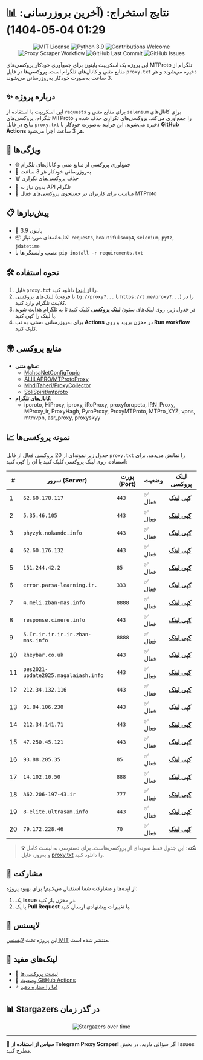 # 📊 نتایج استخراج: (آخرین بروزرسانی: 01:29 04-05-1404)

<p align="center">
  <img src="https://img.shields.io/badge/license-MIT-blue.svg" alt="MIT License" />
  <img src="https://img.shields.io/badge/python-3.9-blue" alt="Python 3.9" />
  <img src="https://img.shields.io/badge/contributions-welcome-brightgreen.svg?style=flat" alt="Contributions Welcome" />
  <img src="https://github.com/Poriya58p/telegram-proxy-scraper/actions/workflows/scraper.yml/badge.svg" alt="Proxy Scraper Workflow" />
  <img src="https://img.shields.io/github/last-commit/Argh94/telegram-proxy-scraper" alt="GitHub Last Commit" />
  <img src="https://img.shields.io/github/issues/Argh94/telegram-proxy-scraper" alt="GitHub Issues" />
</p>

این پروژه یک اسکریپت پایتون برای جمع‌آوری خودکار پروکسی‌های MTProto تلگرام از منابع متنی و کانال‌های تلگرام است. پروکسی‌ها در فایل `proxy.txt` ذخیره می‌شوند و هر 3 ساعت به‌صورت خودکار به‌روزرسانی می‌شوند.

## ✨ درباره پروژه

این اسکریپت با استفاده از `requests` برای منابع متنی و `selenium` برای کانال‌های تلگرام، پروکسی‌های MTProto را جمع‌آوری می‌کند. پروکسی‌های تکراری حذف شده و نتایج در فایل `proxy.txt` ذخیره می‌شوند. این فرآیند به‌صورت خودکار با **GitHub Actions** هر 3 ساعت اجرا می‌شود.

## 🚀 ویژگی‌ها
- 🌐 جمع‌آوری پروکسی از منابع متنی و کانال‌های تلگرام
- 🔄 به‌روزرسانی خودکار هر 3 ساعت
- 🗑 حذف پروکسی‌های تکراری
- 🔑 بدون نیاز به API تلگرام
- 📱 مناسب برای کاربران در جستجوی پروکسی‌های فعال MTProto

## 📋 پیش‌نیازها
- 🐍 پایتون 3.9
- 📦 کتابخانه‌های مورد نیاز: `requests`, `beautifulsoup4`, `selenium`, `pytz`, `jdatetime`
- نصب وابستگی‌ها با: `pip install -r requirements.txt`

## 🛠 نحوه استفاده
1. فایل `proxy.txt` را از [اینجا](proxy.txt) دانلود کنید.
2. لینک‌های پروکسی (با فرمت `tg://proxy?...` یا `https://t.me/proxy?...`) را در کلاینت تلگرام وارد کنید.
3. در جدول زیر، روی لینک‌های ستون **لینک پروکسی** کلیک کنید تا به تلگرام هدایت شوید یا لینک را کپی کنید.
4. برای به‌روزرسانی دستی، به تب **Actions** در مخزن بروید و روی **Run workflow** کلیک کنید.

## 🌍 منابع پروکسی
- **منابع متنی**:
  - [MahsaNetConfigTopic](https://raw.githubusercontent.com/MahsaNetConfigTopic/proxy/main/proxies.txt)
  - [ALIILAPRO/MTProtoProxy](https://raw.githubusercontent.com/ALIILAPRO/MTProtoProxy/main/proxy-list.txt)
  - [MhdiTaheri/ProxyCollector](https://raw.githubusercontent.com/MhdiTaheri/ProxyCollector/main/proxy.txt)
  - [SoliSpirit/mtproto](https://raw.githubusercontent.com/SoliSpirit/mtproto/master/all_proxies.txt)
- **کانال‌های تلگرام**:
  - iporoto, HiProxy, iproxy, iRoProxy, proxyforopeta, IRN_Proxy, MProxy_ir, ProxyHagh, PyroProxy, ProxyMTProto, MTPro_XYZ, vpns, mtmvpn, asr_proxy, proxyskyy

## 📈 نمونه پروکسی‌ها
جدول زیر نمونه‌ای از 20 پروکسی فعال از فایل `proxy.txt` را نمایش می‌دهد. برای استفاده، روی لینک پروکسی کلیک کنید یا آن را کپی کنید:

| # | سرور (Server) | پورت (Port) | وضعیت | لینک پروکسی |
|---|---------------|-------------|-------|-------------|
| 1 | `62.60.178.117` | `443` | ✅ فعال | [**کپی لینک**](tg://proxy?server=62.60.178.117&port=443&secret=1603010200010001fc030386e24c3add) |
| 2 | `5.35.46.105` | `443` | ✅ فعال | [**کپی لینک**](https://t.me/proxy?server=5.35.46.105&port=443&secret=eed77db43ee3721f0fcb40a4ff63b5cd276D656469612E737465616D706F77657265642E636F6D) |
| 3 | `phyzyk.nokande.info` | `443` | ✅ فعال | [**کپی لینک**](tg://proxy?server=phyzyk.nokande.info&port=443&secret=ee1603010200010001fc030386e24c3add6d656469612e737465616d706f77657265642e636f6d) |
| 4 | `62.60.176.132` | `443` | ✅ فعال | [**کپی لینک**](tg://proxy?server=62.60.176.132&port=443&secret=7gAA8A8Pd1VV____9QBuLmltZWRpYS5zdGVhbXBvd2VyZWQuY29t) |
| 5 | `151.244.42.2` | `85` | ✅ فعال | [**کپی لینک**](tg://proxy?server=151.244.42.2&port=85&secret=ee0000f00f0f775555fffffff5006e2e696d656469612e737465616d706f77657265642e636f6d) |
| 6 | `error.parsa-learning.ir.` | `333` | ✅ فعال | [**کپی لینک**](https://t.me/proxy?server=error.parsa-learning.ir.&port=333&secret=7hAQEP8PSAZT____9QBuLmlpYS5zdGVhbXBvd2VyZWQuY29t) |
| 7 | `4.meli.zban-mas.info` | `8888` | ✅ فعال | [**کپی لینک**](tg://proxy?server=4.meli.zban-mas.info&port=8888&secret=7gAA8A8Pd1VV////9QBuLmltZWRpYS5zdGVhbXBvd2VyZWQuY29t) |
| 8 | `response.cinere.info` | `443` | ✅ فعال | [**کپی لینک**](tg://proxy?server=response.cinere.info&port=443&secret=7hYDAQIAAQAB_AMDhuJMOt1tZWRpYS5zdGVhbXBvd2VyZWQuY29t) |
| 9 | `5.Ir.ir.ir.ir.ir.zban-mas.info` | `8888` | ✅ فعال | [**کپی لینک**](tg://proxy?server=5.Ir.ir.ir.ir.ir.zban-mas.info&port=8888&secret=7gAA8A8Pd1VV____9QBuLmltZWRpYS5zdGVhbXBvd2VyZWQuY29t) |
| 10 | `kheybar.co.uk` | `443` | ✅ فعال | [**کپی لینک**](tg://proxy?server=kheybar.co.uk&port=443&secret=7gAA8A8Pd1VV____9QBuLmltZWRpYS5zdGVhbXBvd2VyZWQuY29t) |
| 11 | `pes2021-update2025.magalaiash.info` | `443` | ✅ فعال | [**کپی لینک**](https://t.me/proxy?server=pes2021-update2025.magalaiash.info&port=443&secret=7hYDAQIAAQAB_AMDhuJMOt1tZWRpYS5zdGVhbXBvd2VyZWQuY29t) |
| 12 | `212.34.132.116` | `443` | ✅ فعال | [**کپی لینک**](tg://proxy?server=212.34.132.116&port=443&secret=1320PuNyHw_LQKT_Y7XNJw==) |
| 13 | `91.84.106.230` | `443` | ✅ فعال | [**کپی لینک**](tg://proxy?server=91.84.106.230&port=443&secret=eed77db43ee3721f0fcb40a4ff63b5cd276D656469612E737465616D706F77657265642E636F6D) |
| 14 | `212.34.141.71` | `443` | ✅ فعال | [**کپی لینک**](tg://proxy?server=212.34.141.71&port=443&secret=1320PuNyHw_LQKT_Y7XNJw) |
| 15 | `47.250.45.121` | `443` | ✅ فعال | [**کپی لینک**](tg://proxy?server=47.250.45.121&port=443&secret=eeb2c426a5aaa97f69f6e386d64f8c789a617a7572652e6d6963726f736f66742e636f6d) |
| 16 | `93.88.205.35` | `85` | ✅ فعال | [**کپی لینک**](tg://proxy?server=93.88.205.35&port=85&secret=7gAA8A8Pd1VV__9QBuLmltZWRpYS5zdGVhbXBvd2VyZWQuY29t) |
| 17 | `14.102.10.50` | `888` | ✅ فعال | [**کپی لینک**](tg://proxy?server=14.102.10.50&port=888&secret=FgMBAgABAAH8AwOG4kw63Q) |
| 18 | `A62.206-197-43.ir` | `777` | ✅ فعال | [**کپی لینک**](tg://proxy?server=A62.206-197-43.ir&port=777&secret=7td9tD7jch8PzUCk_2PVzSdtZWRpYS5zdGVhbXBvd2VyZWQuY29t) |
| 19 | `8-elite.ultrasam.info` | `443` | ✅ فعال | [**کپی لینک**](https://t.me/proxy?server=8-elite.ultrasam.info&port=443&secret=7hYDAQIAAQAB_AMDhuJMOt1tZWRpYS5zdGVhbXBvd2VyZWQuY29t) |
| 20 | `79.172.228.46` | `70` | ✅ فعال | [**کپی لینک**](tg://proxy?server=79.172.228.46&port=70&secret=ee0000f00f0f775555fffffff5006e2e696D656469612E737465616D706F77657265642E636F6D) |


> **💡 نکته**: این جدول فقط نمونه‌ای از پروکسی‌هاست. برای دسترسی به لیست کامل و به‌روز، فایل [proxy.txt](proxy.txt) را دانلود کنید.

## 🤝 مشارکت
از ایده‌ها و مشارکت شما استقبال می‌کنیم! برای بهبود پروژه:
1. یک **Issue** در مخزن باز کنید.
2. یا یک **Pull Request** با تغییرات پیشنهادی ارسال کنید.

## 📜 لایسنس
این پروژه تحت [لایسنس MIT](LICENSE) منتشر شده است.

## 🔗 لینک‌های مفید
- 📄 [لیست پروکسی‌ها](proxy.txt)
- 🚀 [وضعیت GitHub Actions](https://github.com/Argh94/telegram-proxy-scraper/actions)
- ⭐ [ما را ستاره دهید!](https://github.com/Argh94/telegram-proxy-scraper)

## 📊 Stargazers در گذر زمان
<p align="center">
  <img src="https://starchart.cc/Argh94/telegram-proxy-scraper.svg?variant=adaptive" alt="Stargazers over time" />
</p>

---

🌟 **سپاس از استفاده از Telegram Proxy Scraper!** اگر سؤالی دارید، در بخش Issues مطرح کنید.
